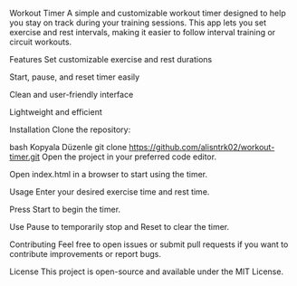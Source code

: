 Workout Timer
A simple and customizable workout timer designed to help you stay on track during your training sessions. This app lets you set exercise and rest intervals, making it easier to follow interval training or circuit workouts.

Features
Set customizable exercise and rest durations

Start, pause, and reset timer easily

Clean and user-friendly interface

Lightweight and efficient

Installation
Clone the repository:

bash
Kopyala
Düzenle
git clone https://github.com/alisntrk02/workout-timer.git
Open the project in your preferred code editor.

Open index.html in a browser to start using the timer.

Usage
Enter your desired exercise time and rest time.

Press Start to begin the timer.

Use Pause to temporarily stop and Reset to clear the timer.

Contributing
Feel free to open issues or submit pull requests if you want to contribute improvements or report bugs.

License
This project is open-source and available under the MIT License.
